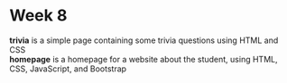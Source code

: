 # Week 8
**trivia** is a simple page containing some trivia questions using HTML and CSS\
**homepage** is a homepage for a website about the student, using HTML, CSS, JavaScript, and Bootstrap
